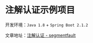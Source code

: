 # 注解认证示例项目

开发环境：`Java 1.8` + `Spring Boot 2.1.2`

文章地址：[注解认证 - segmentfault](https://segmentfault.com/a/1190000018001477)
